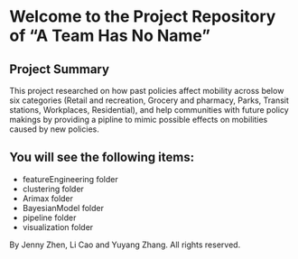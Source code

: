 # Welcome to the Project Repository of “A Team Has No Name”

## Project Summary
This project researched on how past policies affect mobility across below six categories (Retail and recreation, Grocery and pharmacy, Parks, Transit stations, Workplaces, Residential), and help communities with future policy makings by providing a pipline to mimic possible effects on mobilities caused by new policies. 


## You will see the following items:
* featureEngineering folder
* clustering folder
* Arimax folder
* BayesianModel folder
* pipeline folder
* visualization folder



By Jenny Zhen, Li Cao and Yuyang Zhang. All rights reserved.
